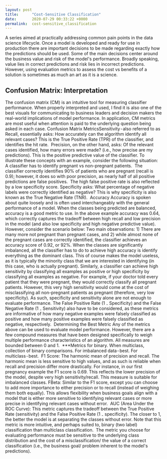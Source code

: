 ```yaml
---
layout: post
title:      "Cost-Sensitive Classification"
date:       2020-07-29 00:33:22 +0000
permalink:  cost-sensitive_classification
---
```


A series aimed at practically addressing common pain points in the data science lifecycle.
Once a model is developed and ready for use in production there are important decisions to be made regarding exactly how the predictions should be used. Some of the main decisions center around the business value and risk of the model's performance. Broadly speaking, value lies in correct predictions and risk lies in incorrect predictions. However, using evaluation metrics to assess the cost vs benefits of a solution is sometimes as much an art as it is a science. 

## Confusion Matrix: Interpretation
The confusion matrix (CM) is an intuitive  tool for measuring classifier performance. When properly interpreted and used, I find it is also one of the best visuals for communicating to business leaders and decision makers the real-world implications of model performance. In application, CM metrics are most useful when attention is paid to the underlying question being asked in each case.
Confusion Matrix MetricsSensitivity - also referred to as Recall, essentially asks: How accurately can the algorithm identify all relevant cases? This is the True Positive Rate (TPR) of the classifier, and identifies the hit rate. 
Precision, on the other hand, asks: Of the relevant cases identified, how many errors were made? (i.e., how precise are my predictions). This is the positive predictive value of the classifier.
To illustrate these concepts with an example, consider the following situation: A classifier has to identify pregnant vs non-pregnant patients. 
The classifier correctly identifies 90% of patients who are pregnant (recall is 0.9); however, it does so with poor precision, as nearly half of all positive predictions are false positives. 
The high false positive rate is also reflected by a low specificity score. Specificity asks: What percentage of negative labels were correctly identified as negative? This is why specificity is also known as the True Negative Rate (TNR). 
Accuracy
Accuracy is spoken about quite loosely and is often used interchangeably with the general performance of a model. When the classes being predicted are balanced, accuracy is a good metric to use. In the above example accuracy was 0.64, which correctly captures the tradeoff between high recall and low precision in the model (and also low specificity and high negative predictive value). However, consider the scenario below:
Two main observations: 1) There are many more not pregnant than pregnant cases, and 2) while almost none of the pregnant cases are correctly identified, the classifier achieves an accuracy score of 0.92, or 92%. When the classes are significantly imbalanced, all the classifier has to do to achieve high accuracy is identify everything as the dominant class. This of course makes the model useless, as it is typically the minority class that we are interested in identifying (in this case, who is actually pregnant).
Similarly, a classifier can achieve high sensitivity by classifying all examples as positive or high specificity by classifying all examples as negative. For example, if your doctor told every patient that they were pregnant, they would correctly classify all pregnant patients. However, this very high sensitivity would come at the cost of misclassifying all non-pregnant patients as pregnant (therefore, very low specificity). As such, specificity and sensitivity alone are not enough to evaluate performance. The False Positive Rate (1 ₋ Specificity) and the False Negative Rate (1 ₋ Sensitivity) also have to be considered, as these metrics are informative of how many negative examples were falsely classified as positive and how many positive examples were falsely classified as negative, respectively. 
Determining the Best Metric
Any of the metrics above can be used to evaluate model performance. However, there are a few compound measures that have been designed specifically to weigh multiple performance characteristics of an algorithm. All measures are bounded between 0 and 1. 
***Metrics for binary. When multiclass, collection of binary comparisons. For imbalanced data - best. For multiclass - best. 
F1 Score: The harmonic mean of precision and recall. The harmonic mean is less sensitive to high values, and as such is reliable when recall and precision differ more drastically. For instance, in our first pregnancy example the F1 score is 0.69. This reflects the lower precision of the model, despite very high sensitivity/recall. This measure is suitable for imbalanced classes.
FBeta: Similar to the F1 score, except you can choose to add more importance to either precision or to recall (instead of weighing them both equally). This allows flexibility when business goals align with a model that is either more sensitive to identifying relevant cases or more precise in identifying relevant cases without error. 
AUC (Area Under the ROC Curve): This metric captures the tradeoff between the True Positive Rate (sensitivity) and the False Positive Rate (1 ₋ specificity). The closer to 1, the better the model is at separating the classes without error. Note that this metric is more intuitive, and perhaps suited to, binary (two label) classification than multiclass classification. 
The metric you choose for evaluating performance must be sensitive to the underlying class distribution and the cost of a misclassification/ the value of a correct classification (i.e., the business goal/ problem inherent to the model's predictions).
